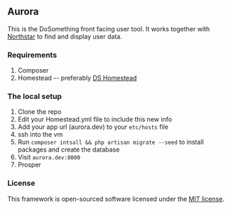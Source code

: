 ## Aurora

This is the DoSomething front facing user tool.
It works together with [Northstar](https://github.com/DoSomething/northstar) to find and display user data.

### Requirements
1. Composer
2. Homestead -- preferably [DS Homestead](https://github.com/DoSomething/ds-homestead)

### The local setup
1. Clone the repo
2. Edit your Homestead.yml file to include this new info
3. Add your app url (aurora.dev) to your `etc/hosts` file
4. ssh into the vm
5. Run `composer intsall && php artisan migrate --seed` to install packages and create the database
6. Visit `aurora.dev:8000`
7. Prosper 

### License

This framework is open-sourced software licensed under the [MIT license](http://opensource.org/licenses/MIT).


